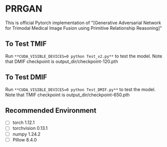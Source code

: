 

#  PRRGAN

This is official Pytorch implementation of "[Generative Adversarial Network for Trimodal Medical Image Fusion using Primitive Relationship Reasoning]"

## To Test TMIF

Run ```**CUDA_VISIBLE_DEVICES=0 python Test_v2.py**``` to test the model. Note that DMIF checkpoint is output_dir/checkpoint-120.pth

## To Test DMIF

Run ```**CUDA_VISIBLE_DEVICES=0 python Test_DMIF.py**``` to test the model. Note that TMIF checkpoint is output_dir/checkpoint-650.pth

## Recommended Environment

 - [ ] torch  1.12.1
 - [ ] torchvision 0.13.1
 - [ ] numpy 1.24.2
 - [ ] Pillow  8.4.0
